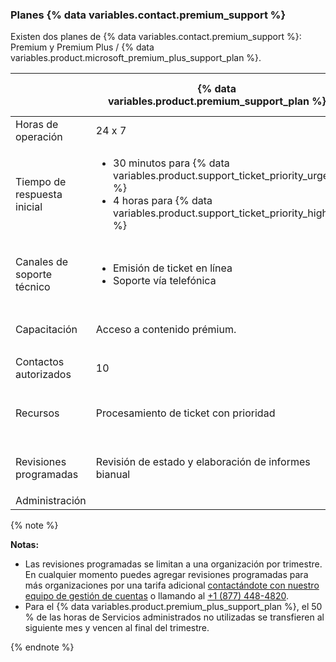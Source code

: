 
### Planes {% data variables.contact.premium_support %}

Existen dos planes de {% data variables.contact.premium_support %}: Premium y Premium Plus / {% data variables.product.microsoft_premium_plus_support_plan %}.

|                             | {% data variables.product.premium_support_plan %}  | {% data variables.product.premium_plus_support_plan %}
| --------------------------- | ---------------------------------------------------- | -------------------------------------------------------- |
| Horas de operación          | 24 x 7                                               | 24 x 7                                                   |
| Tiempo de respuesta inicial | <ul><li>30 minutos para {% data variables.product.support_ticket_priority_urgent %}</li><li>4 horas para {% data variables.product.support_ticket_priority_high %}</li></ul>                            | <ul><li>30 minutos para {% data variables.product.support_ticket_priority_urgent %}</li><li>4 horas para {% data variables.product.support_ticket_priority_high %}</li></ul>                                |
| Canales de soporte técnico  | <ul><li>Emisión de ticket en línea</li><li>Soporte vía telefónica</li></ul>                            | <ul><li>Emisión de ticket en línea</li><li>Soporte vía telefónica</li><li>Compartir pantalla en problemas críticos</li></ul>                                |
| Capacitación                | Acceso a contenido prémium.                          | <ul><li>Acceso a contenido prémium.</li><li>1 clase de capacitación virtual por año</li></ul>                                |
| Contactos autorizados       | 10                                                   | 25                                                       |
| Recursos                    | Procesamiento de ticket con prioridad                | <ul><li>Procesamiento de ticket con prioridad</li><li>Gerente de Cuenta de Soporte Técnico Nombrado</li></ul>                                |
| Revisiones programadas      | Revisión de estado y elaboración de informes bianual | <ul><li>Reporte y verificación de salud trimestral</li><li>Revisiones de cuenta trimestrales</li></ul>                                |
| Administración              |                                                      | 4 horas de Servicios administrados por mes               |

  {% note %}

  **Notas:**
  - Las revisiones programadas se limitan a una organización por trimestre. En cualquier momento puedes agregar revisiones programadas para más organizaciones por una tarifa adicional [contactándote con nuestro equipo de gestión de cuentas](https://enterprise.github.com/contact) o llamando al [+1 (877) 448-4820](tel:+1-877-448-4820).
  - Para el {% data variables.product.premium_plus_support_plan %}, el 50 % de las horas de Servicios administrados no utilizadas se transfieren al siguiente mes y vencen al final del trimestre.

  {% endnote %}
